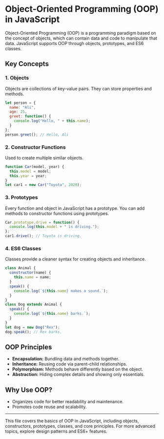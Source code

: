 # Object-Oriented Programming (OOP) in JavaScript

Object-Oriented Programming (OOP) is a programming paradigm based on the concept of objects, which can contain data and code to manipulate that data. JavaScript supports OOP through objects, prototypes, and ES6 classes.

## Key Concepts

### 1. Objects
Objects are collections of key-value pairs. They can store properties and methods.

```js
let person = {
  name: "Ali",
  age: 25,
  greet: function() {
    console.log("Hello, " + this.name);
  }
};
person.greet(); // Hello, Ali
```

### 2. Constructor Functions
Used to create multiple similar objects.

```js
function Car(model, year) {
  this.model = model;
  this.year = year;
}
let car1 = new Car("Toyota", 2020);
```

### 3. Prototypes
Every function and object in JavaScript has a prototype. You can add methods to constructor functions using prototypes.

```js
Car.prototype.drive = function() {
  console.log(this.model + " is driving.");
};
car1.drive(); // Toyota is driving.
```

### 4. ES6 Classes
Classes provide a cleaner syntax for creating objects and inheritance.

```js
class Animal {
  constructor(name) {
    this.name = name;
  }
  speak() {
    console.log(`${this.name} makes a sound.`);
  }
}
class Dog extends Animal {
  speak() {
    console.log(`${this.name} barks.`);
  }
}
let dog = new Dog("Rex");
dog.speak(); // Rex barks.
```

## OOP Principles

- **Encapsulation:** Bundling data and methods together.
- **Inheritance:** Reusing code via parent-child relationships.
- **Polymorphism:** Methods behave differently based on the object.
- **Abstraction:** Hiding complex details and showing only essentials.

## Why Use OOP?

- Organizes code for better readability and maintenance.
- Promotes code reuse and scalability.

---

This file covers the basics of OOP in JavaScript, including objects, constructors, prototypes, classes, and core principles. For more advanced topics, explore design patterns and ES6+ features.
